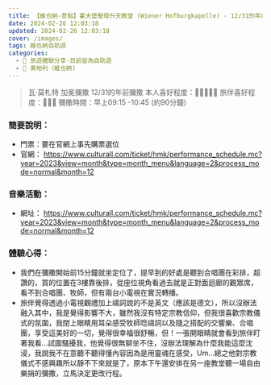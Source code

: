 ```yaml
---
title: 【維也納-景點】霍夫堡聖母升天教堂 (Wiener Hofburgkapelle) - 12/31的年前彌撒
date: 2024-02-26 12:03:18
updated: 2024-02-26 12:03:18
cover: /images/
tags: 維也納自助遊
categories: 
  - 🌴 旅遊體驗分享-目前皆為自助遊
  - 🥥 奧地利（維也納) 
---
```

>瓦·莫札特 加冕彌撒 12/31的年前彌撒
本人喜好程度：🌝🌝🌝🌝🌛 旅伴喜好程度：🌝🌝🌝
 彌撒時間：早上09:15 -10:45 (約90分鐘)
 <!-- more -->
### 簡要說明：
+ 門票：要在官網上事先購票選位
+ 官網：
https://www.culturall.com/ticket/hmk/performance_schedule.mc?year=2023&view=month&type=month_menu&language=2&process_mode=normal&month=12
 
### 音樂活動：
+ 網址：
https://www.culturall.com/ticket/hmk/performance_schedule.mc?year=2023&view=month&type=month_menu&language=2&process_mode=normal&month=12
  
 
### 體驗心得：
+ 我們在彌撒開始前15分鐘就坐定位了，提早到的好處是聽到合唱團在彩排，超讚的，買的位置在3樓靠後排，從座位視角看過去就是正對面迴廊的觀眾席，看不到合唱團、牧師，但有兩台小電視在實況轉播。
+ 旅伴覺得透過小電視觀禮加上禱詞說的不是英文（應該是德文），所以沒辦法融入其中，我是覺得影響不大，雖然我沒有特定宗教信仰，但我很喜歡宗教儀式的氛圍，我閉上眼睛用耳朵感受牧師唸禱詞以及隨之搭配的交響樂、合唱團，享受這美好的一切，覺得很幸福很舒暢，但！一張開眼睛就會看到旅伴盯著我看…試圖騷擾我，他覺得很無聊坐不住，沒辦法理解為什麼我能這麼沈浸，我說我不在意聽不聽得懂內容因為是用靈魂在感受，Um…總之他對宗教儀式不感興趣所以靜不下來就是了，原本下午還安排在另一座教堂聽一場自由樂捐的彌撒，立馬決定更改行程。 
 